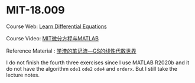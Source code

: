 # MIT-18.009

Course Web: [Learn Differential Equations](https://ocw.mit.edu/courses/res-18-009-learn-differential-equations-up-close-with-gilbert-strang-and-cleve-moler-fall-2015/)

Course Video: [MIT微分方程与MATLAB](https://www.bilibili.com/video/BV17s41167Cg?p=1&vd_source=d03b0f673ed993b8e86fd863bd92d95e)

Reference Material : [学渣的笔记流—GS的线性代数世界](https://www.zhihu.com/column/douTintin14)

I do not finish the fourth three exercises since I use MATLAB R2020b and it do not have the algorithm ``ode1`` ``ode2`` ``ode4`` and ``orderx``. But I still take the lecture notes.
